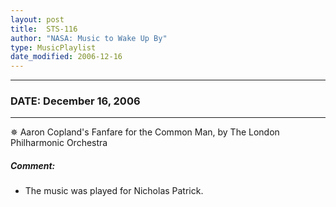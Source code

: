 ```yaml
---
layout: post
title:  STS-116
author: "NASA: Music to Wake Up By"
type: MusicPlaylist
date_modified: 2006-12-16
---
```


----
### DATE: December 16, 2006
----
✵ Aaron Copland's Fanfare for the Common Man, by The London Philharmonic Orchestra

##### Comment:
* The music was played for Nicholas Patrick.
